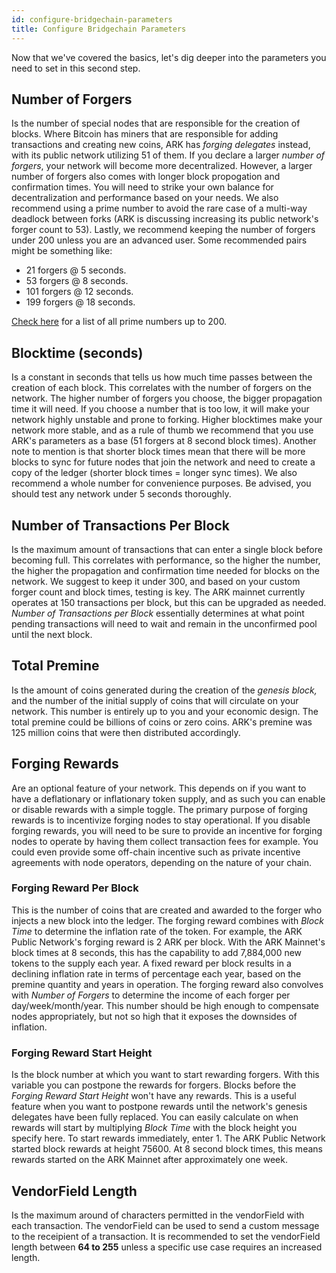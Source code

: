 ```yaml
---
id: configure-bridgechain-parameters
title: Configure Bridgechain Parameters
---
```


Now that we've covered the basics, let's dig deeper into the parameters you need to set in this second step.

## Number of Forgers
Is the number of special nodes that are responsible for the creation of blocks. Where Bitcoin has miners that are responsible for adding transactions and creating new coins, ARK has *forging delegates* instead, with its public network utilizing 51 of them. If you declare a larger *number of forgers*, your network will become more decentralized. However, a larger number of forgers also comes with longer block propogation and confirmation times. You will need to strike your own balance for decentralization and performance based on your needs. We also recommend using a prime number to avoid the rare case of a multi-way deadlock between forks (ARK is discussing increasing its public network's forger count to 53). Lastly, we recommend keeping the number of forgers under 200 unless you are an advanced user. Some recommended pairs might be something like:
* 21 forgers @ 5 seconds.
* 53 forgers @ 8 seconds.
* 101 forgers @ 12 seconds.
* 199 forgers @ 18 seconds.

[Check here](https://www.google.com/search?q=all+prime+numbers+between+1+and+200) for a list of all prime numbers up to 200.

## Blocktime (seconds)
Is a constant in seconds that tells us how much time passes between the creation of each block. This correlates with the number of forgers on the network. The higher number of forgers you choose, the bigger propagation time it will need. If you choose a number that is too low, it will make your network highly unstable and prone to forking. Higher blocktimes make your network more stable, and as a rule of thumb we recommend that you use ARK's parameters as a base (51 forgers at 8 second block times). Another note to mention is that shorter block times mean that there will be more blocks to sync for future nodes that join the network and need to create a copy of the ledger (shorter block times = longer sync times). We also recommend a whole number for convenience purposes. Be advised, you should test any network under 5 seconds thoroughly.

## Number of Transactions Per Block
Is the maximum amount of transactions that can enter a single block before becoming full. This correlates with performance, so the higher the number, the higher the propagation and confirmation time needed for blocks on the network. We suggest to keep it under 300, and based on your custom forger count and block times, testing is key. The ARK mainnet currently operates at 150 transactions per block, but this can be upgraded as needed. *Number of Transactions per Block* essentially determines at what point pending transactions will need to wait and remain in the unconfirmed pool until the next block.

## Total Premine
Is the amount of coins generated during the creation of the *genesis block,* and the number of the initial supply of coins that will circulate on your network. This number is entirely up to you and your economic design. The total premine could be billions of coins or zero coins. ARK's premine was 125 million coins that were then distributed accordingly.

## Forging Rewards
Are an optional feature of your network. This depends on if you want to have a deflationary or inflationary token supply, and as such you can enable or disable rewards with a simple toggle. The primary purpose of forging rewards is to incentivize forging nodes to stay operational. If you disable forging rewards, you will need to be sure to provide an incentive for forging nodes to operate by having them collect transaction fees for example. You could even provide some off-chain incentive such as private incentive agreements with node operators, depending on the nature of your chain.

### Forging Reward Per Block
This is the number of coins that are created and awarded to the forger who injects a new block into the ledger. The forging reward combines with *Block Time* to determine the inflation rate of the token. For example, the ARK Public Network's forging reward is 2 ARK per block. With the ARK Mainnet's block times at 8 seconds, this has the capability to add 7,884,000 new tokens to the supply each year. A fixed reward per block results in a declining inflation rate in terms of percentage each year, based on the premine quantity and years in operation. The forging reward also convolves with *Number of Forgers* to determine the income of each forger per day/week/month/year. This number should be high enough to compensate nodes appropriately, but not so high that it exposes the downsides of inflation.

### Forging Reward Start Height
Is the block number at which you want to start rewarding forgers. With this variable you can postpone the rewards for forgers. Blocks before the *Forging Reward Start Height* won't have any rewards. This is a useful feature when you want to postpone rewards until the network's genesis delegates have been fully replaced. You can easily calculate on when rewards will start by multiplying *Block Time* with the block height you specify here. To start rewards immediately, enter 1. The ARK Public Network started block rewards at height 75600. At 8 second block times, this means rewards started on the ARK Mainnet after approximately one week.

## VendorField Length
Is the maximum around of characters permitted in the vendorField with each transaction. The vendorField can be used to send a custom message to the receipient of a transaction. It is recommended to set the vendorField length between **64 to 255** unless a specific use case requires an increased length.
